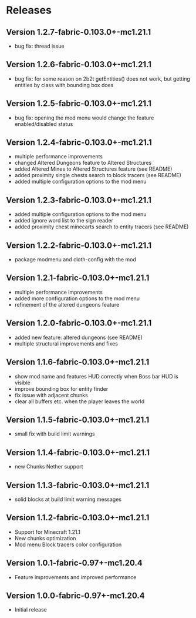 Releases
===

Version 1.2.7-fabric-0.103.0+-mc1.21.1
---
- bug fix: thread issue

Version 1.2.6-fabric-0.103.0+-mc1.21.1
---
- bug fix: for some reason on 2b2t getEntities() does not work, but getting entities by class with bounding box does 

Version 1.2.5-fabric-0.103.0+-mc1.21.1
---
- bug fix: opening the mod menu would change the feature enabled/disabled status

Version 1.2.4-fabric-0.103.0+-mc1.21.1
---
- multiple performance improvements
- changed Altered Dungeons feature to Altered Structures
- added Altered Mines to Altered Structures feature (see README)
- added proximity single chests search to block tracers (see README)
- added multiple configuration options to the mod menu

Version 1.2.3-fabric-0.103.0+-mc1.21.1
---
- added multiple configuration options to the mod menu
- added ignore word list to the sign reader
- added proximity chest minecarts search to entity tracers (see README)

Version 1.2.2-fabric-0.103.0+-mc1.21.1
---
- package modmenu and cloth-config with the mod

Version 1.2.1-fabric-0.103.0+-mc1.21.1
---
- multiple performance improvements
- added more configuration options to the mod menu
- refinement of the altered dungeons feature

Version 1.2.0-fabric-0.103.0+-mc1.21.1
---
- added new feature: altered dungeons (see README)
- multiple structural improvements and fixes

Version 1.1.6-fabric-0.103.0+-mc1.21.1
---
- show mod name and features HUD correctly when Boss bar HUD is visible
- improve bounding box for entity finder
- fix issue with adjacent chunks
- clear all buffers etc. when the player leaves the world

Version 1.1.5-fabric-0.103.0+-mc1.21.1
---
- small fix with build limit warnings

Version 1.1.4-fabric-0.103.0+-mc1.21.1
---
- new Chunks Nether support

Version 1.1.3-fabric-0.103.0+-mc1.21.1
---
- solid blocks at build limit warning messages

Version 1.1.2-fabric-0.103.0+-mc1.21.1
---
- Support for Minecraft 1.21.1
- New chunks optimization
- Mod menu Block tracers color configuration

Version 1.0.1-fabric-0.97+-mc1.20.4
---
- Feature improvements and improved performance

Version 1.0.0-fabric-0.97+-mc1.20.4
---
- Initial release
